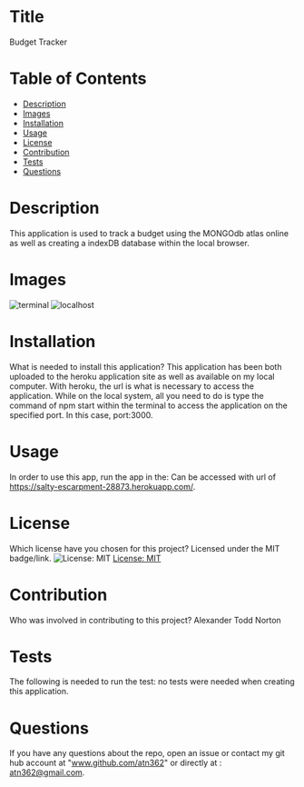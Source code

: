 
  
# Title 

Budget Tracker

# Table of Contents 
* [Description](#description)
* [Images](#images)
* [Installation](#installation)
* [Usage](#usage)
* [License](#license)
* [Contribution](#contribution)
* [Tests](#tests)
* [Questions](#questions)

# Description

This application is used to track a budget using the MONGOdb atlas online as well as creating a indexDB database within the local browser.

# Images

![terminal](https://user-images.githubusercontent.com/77468756/123670260-a255d380-d802-11eb-8708-c9b286825ad0.png)
![localhost](https://user-images.githubusercontent.com/77468756/123670366-c31e2900-d802-11eb-8fc0-f6946dc51e7c.png)



# Installation
What is needed to install this application? This application has been both uploaded to the heroku application site as well as available on my local computer.  With heroku, the url is what is necessary to access the application.  While on the local system, all you need to do is type the command of npm start within the terminal to access the application on the specified port.  In this case, port:3000.

# Usage
In order to use this app, run the app in the: Can be accessed with url of https://salty-escarpment-28873.herokuapp.com/.

# License
Which license have you chosen for this project? Licensed under the MIT badge/link.
![License: MIT](https://img.shields.io/badge/License-MIT-yellow.svg)
[License: MIT](https://opensource.org/licenses/MIT)

# Contribution
​Who was involved in contributing to this project? Alexander Todd Norton

# Tests
The following is needed to run the test: no tests were needed when creating this application.

# Questions
If you have any questions about the repo, open an issue or contact my git hub account at "www.github.com/atn362" or  directly at : atn362@gmail.com.
